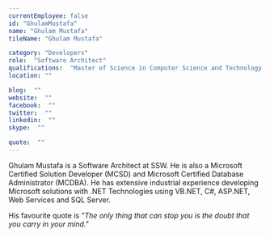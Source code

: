 ```yaml
---
currentEmployee: false
id: "GhulamMustafa"
name: "Ghulam Mustafa"
tileName: "Ghulam Mustafa"

category: "Developers"
role:  "Software Architect"
qualifications:  "Master of Science in Computer Science and Technology "
location: ""

blog:  ""
website:  ""
facebook:  ""
twitter:  ""
linkedin:  ""
skype:  ""

quote:  ""
---
```


Ghulam Mustafa is a Software Architect at SSW. He is also a Microsoft Certified Solution Developer (MCSD) and Microsoft Certified Database Administrator (MCDBA). He has extensive industrial experience developing Microsoft solutions with .NET Technologies using VB.NET, C#, ASP.NET, Web Services and SQL Server.

His favourite quote is *"The only thing that can stop you is the doubt that you carry in your mind."*